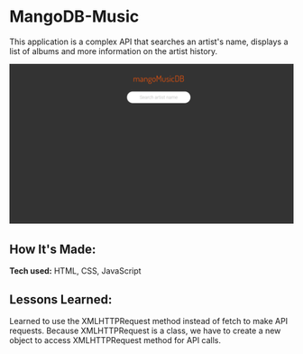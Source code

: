 # MangoDB-Music
This application is a complex API that searches an artist's name, displays a list of albums and more information on the artist history.

![alt tag](image/mangoDB.png)

## How It's Made:

**Tech used:** HTML, CSS, JavaScript


## Lessons Learned:

Learned to use the XMLHTTPRequest method instead of fetch to make API requests. Because XMLHTTPRequest is a class, we have to create a new object to access XMLHTTPRequest method for API calls.
